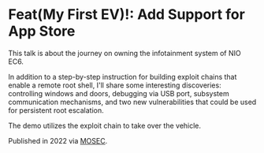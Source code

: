# Feat(My First EV)!: Add Support for App Store

This talk is about the journey on owning the infotainment system of NIO EC6. 

In addition to a step-by-step instruction for building exploit chains that enable a remote root shell, I'll share some interesting discoveries: controlling windows and doors, debugging via USB port, subsystem communication mechanisms, and two new vulnerabilities that could be used for persistent root escalation.

The demo utilizes the exploit chain to take over the vehicle. 

Published in 2022 via [MOSEC](https://www.mosec.org/en/2022/).
